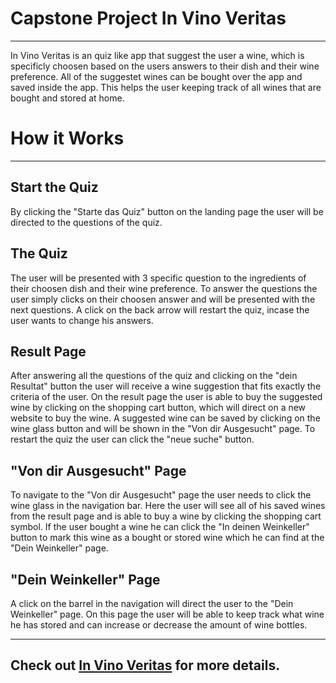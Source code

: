 # Capstone Project In Vino Veritas
---

In Vino Veritas is an quiz like app that suggest the user a wine, which is specificly choosen based on the users answers to their dish and their wine preference.
All of the suggestet wines can be bought over the app and saved inside the app. This helps the user keeping track of all wines that are bought and stored at home. 

# How it Works
---

## Start the Quiz

By clicking the "Starte das Quiz" button on the landing page the user will be directed to the questions of the quiz.

## The Quiz

The user will be presented with 3 specific question to the ingredients of their choosen dish and their wine preference.
To answer the questions the user simply clicks on their choosen answer and will be presented with the next questions.
A click on the back arrow will restart the quiz, incase the user wants to change his answers.

## Result Page

After answering all the questions of the quiz and clicking on the "dein Resultat" button the user will receive a wine suggestion that fits exactly the criteria of the user.
On the result page the user is able to buy the suggested wine by clicking on the shopping cart button, which will direct on a new website to buy the wine.
A suggested wine can be saved by clicking on the wine glass button and will be shown in the "Von dir Ausgesucht" page.
To restart the quiz the user can click the "neue suche" button.

## "Von dir Ausgesucht" Page

To navigate to the "Von dir Ausgesucht" page the user needs to click the wine glass in the navigation bar.
Here the user will see all of his saved wines from the result page and is able to buy a wine by clicking the shopping cart symbol.
If the user bought a wine he can click the "In deinen Weinkeller" button to mark this wine as a bought or stored wine which he can find at the "Dein Weinkeller" page.

## "Dein Weinkeller" Page

A click on the barrel in the navigation will direct the user to the "Dein Weinkeller" page.
On this page the user will be able to keep track what wine he has stored and can increase or decrease the amount of wine bottles.

---

## Check out [In Vino Veritas](https://in-vino-veritas.vercel.app/) for more details.
